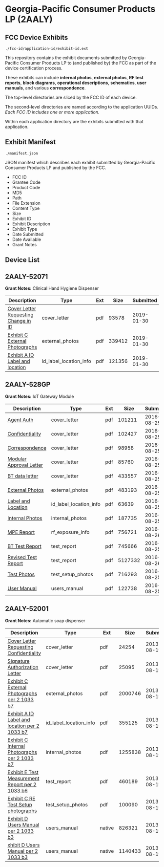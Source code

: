 # Georgia-Pacific Consumer Products LP (2AALY)
## FCC Device Exhibits

```
./fcc-id/application-id/exhibit-id.ext
```

This repository contains the exhibit documents submitted by Georgia-Pacific Consumer Products LP to (and published by) the FCC as part of the device certification process.

These exhibits can include **internal photos**, **external photos**, **RF test reports**, **block diagrams**, **operational descriptions**, **schematics**, **user manuals**, and various **correspondence**.

The top-level directories are sliced by the FCC ID of each device.

The second-level directories are named according to the application UUIDs. *Each FCC ID includes one or more application.*

Within each application directory are the exhibits submitted with that application. 

## Exhibit Manifest

```
./manifest.json
```

JSON manifest which describes each exhibit submitted by Georgia-Pacific Consumer Products LP and published by the FCC.

- FCC ID
- Grantee Code
- Product Code
- MD5
- Path
- File Extension
- Content Type
- Size
- Exhibit ID
- Exhibit Description
- Exhibit Type
- Date Submitted
- Date Available
- Grant Notes

## Device List
## 2AALY-52071
**Grant Notes:** Clinical Hand Hygiene Dispenser

| Description | Type | Ext | Size | Submitted | Available |
| ----------- | ---- | --- | ---- | --------- | --------- |
| [Cover Letter Requesting Change in ID](2AALY-52071/e2da0bee6d3f63c3bd57b285f1626a53/4152679.pdf) | cover_letter | pdf | 93578 | 2019-01-30 | 2019-01-30 |
| [Exhibit C External Photographs](2AALY-52071/e2da0bee6d3f63c3bd57b285f1626a53/4152677.pdf) | external_photos | pdf | 339412 | 2019-01-30 | 2019-01-30 |
| [Exhibit A ID Label and location](2AALY-52071/e2da0bee6d3f63c3bd57b285f1626a53/4152678.pdf) | id_label_location_info | pdf | 121356 | 2019-01-30 | 2019-01-30 |
## 2AALY-528GP
**Grant Notes:** IoT Gateway Module

| Description | Type | Ext | Size | Submitted | Available |
| ----------- | ---- | --- | ---- | --------- | --------- |
| [Agent Auth](2AALY-528GP/f119d56d3ac8d9a56d247617cf4dc0bc/3111986.pdf) | cover_letter | pdf | 101211 | 2016-08-25 | 2016-08-26 |
| [Confidentiality](2AALY-528GP/f119d56d3ac8d9a56d247617cf4dc0bc/3111987.pdf) | cover_letter | pdf | 102427 | 2016-08-25 | 2016-08-26 |
| [Correspondence](2AALY-528GP/f119d56d3ac8d9a56d247617cf4dc0bc/3111988.pdf) | cover_letter | pdf | 98958 | 2016-08-25 | 2016-08-26 |
| [Modular Approval Letter](2AALY-528GP/f119d56d3ac8d9a56d247617cf4dc0bc/3111989.pdf) | cover_letter | pdf | 85760 | 2016-08-25 | 2016-08-26 |
| [BT data letter](2AALY-528GP/f119d56d3ac8d9a56d247617cf4dc0bc/3111990.pdf) | cover_letter | pdf | 433557 | 2016-08-25 | 2016-08-26 |
| [External Photos](2AALY-528GP/f119d56d3ac8d9a56d247617cf4dc0bc/3111991.pdf) | external_photos | pdf | 483193 | 2016-08-25 | 2016-08-26 |
| [Label and Location](2AALY-528GP/f119d56d3ac8d9a56d247617cf4dc0bc/3111992.pdf) | id_label_location_info | pdf | 63639 | 2016-08-25 | 2016-08-26 |
| [Internal Photos](2AALY-528GP/f119d56d3ac8d9a56d247617cf4dc0bc/3111993.pdf) | internal_photos | pdf | 187735 | 2016-08-25 | 2016-08-26 |
| [MPE Report](2AALY-528GP/f119d56d3ac8d9a56d247617cf4dc0bc/3113816.pdf) | rf_exposure_info | pdf | 756721 | 2016-08-26 | 2016-08-26 |
| [BT Test Report](2AALY-528GP/f119d56d3ac8d9a56d247617cf4dc0bc/2051453.pdf) | test_report | pdf | 745666 | 2016-08-25 | 2016-08-26 |
| [Revised Test Report](2AALY-528GP/f119d56d3ac8d9a56d247617cf4dc0bc/3113817.pdf) | test_report | pdf | 5127332 | 2016-08-26 | 2016-08-26 |
| [Test Photos](2AALY-528GP/f119d56d3ac8d9a56d247617cf4dc0bc/3111996.pdf) | test_setup_photos | pdf | 716293 | 2016-08-25 | 2016-08-26 |
| [User Manual](2AALY-528GP/f119d56d3ac8d9a56d247617cf4dc0bc/3111997.pdf) | users_manual | pdf | 122738 | 2016-08-25 | 2016-08-26 |
## 2AALY-52001
**Grant Notes:** Automatic soap dispenser

| Description | Type | Ext | Size | Submitted | Available |
| ----------- | ---- | --- | ---- | --------- | --------- |
| [Cover Letter Requesting Confidentiality](2AALY-52001/45c1f8b2f5f55846e890bb8e04751bf4/2046423.pdf) | cover_letter | pdf | 24254 | 2013-08-19 | 2013-08-19 |
| [Signature Authorization Letter](2AALY-52001/45c1f8b2f5f55846e890bb8e04751bf4/2046424.pdf) | cover_letter | pdf | 25095 | 2013-08-19 | 2013-08-19 |
| [Exhibit C External Photographs per 2 1033 b7](2AALY-52001/45c1f8b2f5f55846e890bb8e04751bf4/2046418.pdf) | external_photos | pdf | 2000746 | 2013-08-19 | 2013-08-19 |
| [Exhibit A ID Label and location per 2 1033 b7](2AALY-52001/45c1f8b2f5f55846e890bb8e04751bf4/2046413.pdf) | id_label_location_info | pdf | 355125 | 2013-08-19 | 2013-08-19 |
| [Exhibit C Internal Photographs per 2 1033 b7](2AALY-52001/45c1f8b2f5f55846e890bb8e04751bf4/2046419.pdf) | internal_photos | pdf | 1255838 | 2013-08-19 | 2013-08-19 |
| [Exhibit E Test Measurement Report per 2 1033 b6](2AALY-52001/45c1f8b2f5f55846e890bb8e04751bf4/2046422.pdf) | test_report | pdf | 460189 | 2013-08-19 | 2013-08-19 |
| [Exhibit C RE Test Setup photographs](2AALY-52001/45c1f8b2f5f55846e890bb8e04751bf4/2046420.pdf) | test_setup_photos | pdf | 100090 | 2013-08-19 | 2013-08-19 |
| [Exhibit D Users Manual per 2 1033 b3](2AALY-52001/45c1f8b2f5f55846e890bb8e04751bf4/2046421.native) | users_manual | native | 826321 | 2013-08-19 | 2013-08-19 |
| [xhibit D Users Manual per 2 1033 b3](2AALY-52001/45c1f8b2f5f55846e890bb8e04751bf4/2046425.native) | users_manual | native | 1140433 | 2013-08-19 | 2013-08-19 |

